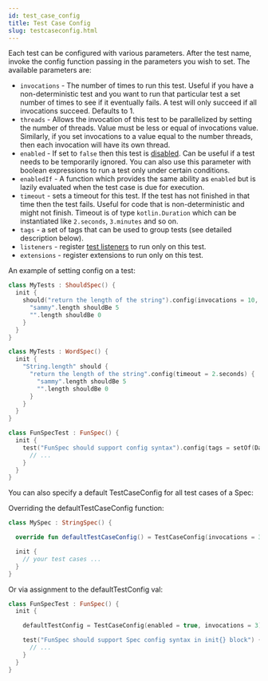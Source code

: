 ```yaml
---
id: test_case_config
title: Test Case Config
slug: testcaseconfig.html
---
```



Each test can be configured with various parameters. After the test name, invoke the config function
 passing in the parameters you wish to set. The available parameters are:


* `invocations` - The number of times to run this test. Useful if you have a non-deterministic test and you want to run that particular test a set number of times to see if it eventually fails. A test will only succeed if all invocations succeed. Defaults to 1.
* `threads` - Allows the invocation of this test to be parallelized by setting the number of threads. Value must be less or equal of invocations value. Similarly, if you set invocations to a value equal to the number threads, then each invocation will have its own thread.
* `enabled` - If set to `false` then this test is [disabled](conditional_evaluation.md). Can be useful if a test needs to be temporarily ignored. You can also use this parameter with boolean expressions to run a test only under certain conditions.
* `enabledIf` - A function which provides the same ability as `enabled` but is lazily evaluated when the test case is due for execution.
* `timeout` - sets a timeout for this test. If the test has not finished in that time then the test fails. Useful for code that is non-deterministic and might not finish. Timeout is of type `kotlin.Duration` which can be instantiated like `2.seconds`, `3.minutes` and so on.
* `tags` - a set of tags that can be used to group tests (see detailed description below).
* `listeners` - register [test listeners](extensions/extensions.md) to run only on this test.
* `extensions` - register extensions to run only on this test.

An example of setting config on a test:

```kotlin
class MyTests : ShouldSpec() {
  init {
    should("return the length of the string").config(invocations = 10, threads = 2) {
      "sammy".length shouldBe 5
      "".length shouldBe 0
    }
  }
}
```


```kotlin
class MyTests : WordSpec() {
  init {
    "String.length" should {
      "return the length of the string".config(timeout = 2.seconds) {
        "sammy".length shouldBe 5
        "".length shouldBe 0
      }
    }
  }
}
```

```kotlin
class FunSpecTest : FunSpec() {
  init {
    test("FunSpec should support config syntax").config(tags = setOf(Database, Linux)) {
      // ...
    }
  }
}
```

You can also specify a default TestCaseConfig for all test cases of a Spec:

Overriding the defaultTestCaseConfig function:

```kotlin
class MySpec : StringSpec() {

  override fun defaultTestCaseConfig() = TestCaseConfig(invocations = 3)

  init {
    // your test cases ...
  }
}
```

Or via assignment to the defaultTestConfig val:

```kotlin
class FunSpecTest : FunSpec() {
  init {

    defaultTestConfig = TestCaseConfig(enabled = true, invocations = 3)

    test("FunSpec should support Spec config syntax in init{} block") {
      // ...
    }
  }
}
```
